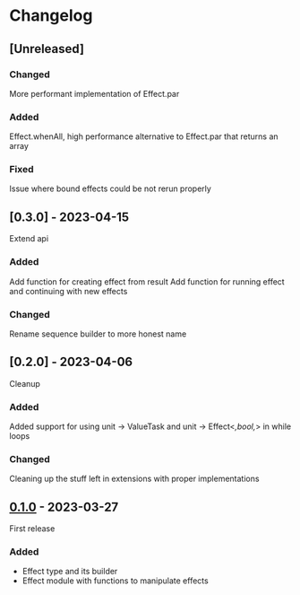 # Changelog

## [Unreleased]

### Changed
More performant implementation of Effect.par

### Added
Effect.whenAll, high performance alternative to Effect.par that returns an array

### Fixed
Issue where bound effects could be not rerun properly

## [0.3.0] - 2023-04-15
Extend api

### Added
Add function for creating effect from result
Add function for running effect and continuing with new effects

### Changed
Rename sequence builder to more honest name

## [0.2.0] - 2023-04-06
Cleanup

### Added
Added support for using unit -> ValueTask<bool> and unit -> Effect<_,bool,_> in while loops

### Changed
Cleaning up the stuff left in extensions with proper implementations


## [0.1.0] - 2023-03-27
First release

### Added
- Effect type and its builder
- Effect module with functions to manipulate effects

[0.1.0]: https://github.com/JohSand/Orsak/releases/tag/0.1.0

